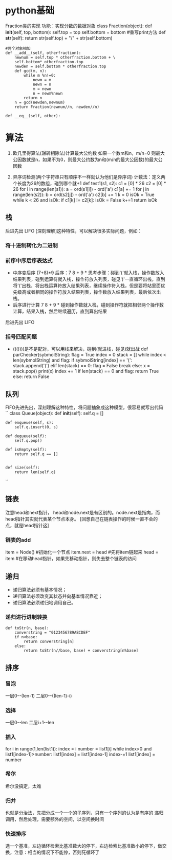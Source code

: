 # python基础
Fraction类的实现
功能：实现分数的数据对象
class Fraction(object):
    def __init__(self, top, bottom):
        self.top = top
        self.bottom = bottom
    #重写print方法
    def __str__(self):
        return str(self.top) + "/" + str(self.bottom)

    #两个对象相加
    def __add__(self, otherfraction):
        newnum = self.top * otherfraction.bottom + \
        self.bottom* otherfraction.top
        newden = self.bottom * otherfraction.top
        def gcd(m, n):
            while m %n!=0:
                newm = m
                newn = n
                m = newn
                n = newm%newn
            return n
        n = gcd(newden,newnum)
        return Fraction(newnum//n, newden//n)

    def __eq__(self, other):

# 算法
1. 欧几里得算法(辗转相除法)计算最大公约数
如果一个数m和n，m/n=0 则最大公因数就是n，如果不为0，则最大公约数为n和(m/n的最大公因数)的最大公因数

2. 异序词检测(两个字符串只有顺序不一样就认为他们是异序词)
计数法：定义两个长度为26的数组，碰到哪个就+1
def test1(s1, s2):
    c1 = [0] * 26
    c2 = [0] * 26
    for i in range(len(s1)):
        a = ord(s1[i]) - ord('a')
        c1[a] += 1
    for j in range(len(s2)):
        b = ord(s2[j]) - ord('a')
        c2[b] += 1
    k = 0
    isOk = True
    while k < 26 and isOk:
        if c1[k] != c2[k]:
            isOk = False
        k+=1
    return isOk


## 栈
后进先出 LIFO [深刻理解]这种特性，可以解决很多实际问题，例如：
### 将十进制转化为二进制

### 前序中序后序表达式
* 中序变后序
(7+8)*9  后序：7 8 + 9 * 
思考步骤：碰到'('就入栈，操作数放入结果列表，碰到运算符就入栈，操作符放入列表，碰见')'一直循环出栈，直到将'('出栈，将出栈运算符放入结果列表，继续操作符入栈，但是要将站里面优先级高或者相同的操作符放入结果列表，操作数放入结果列表，最后依次出栈。
* 后序进行计算
7 8 + 9 * 碰到操作数就入栈，碰到操作符就把相邻两个操作数计算，结果入栈，然后继续遍历，直到算出结果


后进先出 LIFO
### 括号匹配问题
* ((())))是不是配对，可以用栈来解决，碰到(就进栈，碰见)就出战
def parChecker(sybmolString):
    flag = True
    index = 0
    stack = []
    while index < len(sybmolString) and flag:
        if sybmolString[index] == '(':
            stack.append('(')
        elif len(stack) == 0:
            flag = False
            break
        else:
            x = stack.pop()
            print(x)
        index += 1
    if len(stack) == 0 and flag:
        return True
    else:
        return False

## 队列
FIFO先进先出，深刻理解这种特性，将问题抽象成这种模型，很容易就写出代码
`` class Queue(object):
    def __init__(self):
        self.q = []


    def enqueue(self, s):
        self.q.insert(0, s)

    def dequeue(self):
        self.q.pop()

    def isEmpty(self):
        return self.q == []


    def size(self):
        return len(self.q)
        
 ``

 ## 链表

 注意head和next指针， head和node.next是有区别的。node.next是指向，而head指针其实就代表某个节点本身。
 [回想自己在链表操作的时候一直不会的点，就是head指针这]

### 链表的add
item = Node() #初始化一个节点
item.next = head #先将item链起来
head = item  #在移动head指针，如果先移动指针，则失去整个链表的访问

## 递归
- 递归算法必须有基本情况；
- 递归算法必须改变其状态并向基本情况靠近；
- 递归算法必须递归地调用自己。
### 递归进行进制转换
```
def toStr(n, base):
    converstring = "0123456789ABCDEF"
    if n<base:
        return converstring[n]
    else:
        return toStr(n//base, base) + converstring[n%base]

```


## 排序
### 冒泡
一层0--(len-1)
二层0--((len-1)-i)
### 选择
一层0--len
二层i+1--len
### 插入
for i in range(1,len(list1)):
    index = i
    number = list1[i]
    while index>0 and list1[index-1]>number:
        list1[index] = list1[index-1] 
        index-=1
    list1[index] = number

### 希尔
希尔没搞定，太难
### 归并
也就是分治法，先把分成一个一个的子序列，只有一个序列的认为是有序的
递归调用，然后处理，需要额外的空间，以空间换时间

### 快速排序
选一个基准，左边循环检索比基准数大的停下，右边检索比基准数小的停下，做交换，注意：相当的情况下不能停，否则死循环了